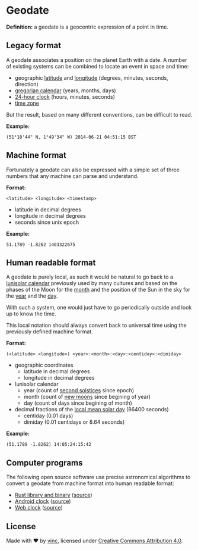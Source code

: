 # Geodate

**Definition:** a geodate is a geocentric expression of a point in time.


## Legacy format

A geodate associates a position on the planet Earth with a date. A number of
existing systems can be combined to locate an event in space and time:

- geographic [latitude][1] and [longitude][2] (degrees, minutes, seconds, direction)
- [gregorian calendar][3] (years, months, days)
- [24-hour clock][4] (hours, minutes, seconds)
- [time zone][5]

But the result, based on many different conventions, can be difficult to read.

**Example:**

    (51°10'44" N, 1°49'34" W) 2014-06-21 04:51:15 BST

[1]: https://en.wikipedia.org/wiki/Latitude
[2]: https://en.wikipedia.org/wiki/Longitude
[3]: https://en.wikipedia.org/wiki/Gregorian_calendar
[4]: https://en.wikipedia.org/wiki/24-hour_clock
[5]: https://en.wikipedia.org/wiki/Time_zone
[6]: https://en.wikipedia.org/wiki/List_of_time_zone_abbreviations


## Machine format

Fortunately a geodate can also be expressed with a simple set of three
numbers that any machine can parse and understand.

**Format:**

    <latitude> <longitude> <timestamp>

- latitude in decimal degrees
- longitude in decimal degrees
- seconds since unix epoch

**Example:**

    51.1789 -1.8262 1403322675


## Human readable format

A geodate is purely local, as such it would be natural to go back to a
[lunisolar calendar][31] previously used by many cultures and based on the
phases of the Moon for the [month][32] and the position of the Sun in the sky
for the [year][33] and the [day][34].

With such a system, one would just have to go periodically outside and look up
to know the time.

This local notation should always convert back to universal time using the
previously defined machine format.

**Format:**

    (<latitude> <longitude>) <year>:<month>:<day>:<centiday>:<dimiday>

- geographic coordinates
  - latitude in decimal degrees
  - longitude in decimal degrees
- lunisolar calendar
  - year (count of [second solstices][35] since epoch)
  - month (count of [new moons][36] since begining of year)
  - day (count of days since begining of month)
- decimal fractions of the [local mean solar day][37] (86400 seconds)
  - centiday (0.01 days)
  - dimiday  (0.01 centidays or 8.64 seconds)

**Example:**

    (51.1789 -1.8262) 14:05:24:15:42

[31]: https://en.wikipedia.org/wiki/Lunisolar_calendar
[32]: https://en.wikipedia.org/wiki/Orbit_of_the_Moon
[33]: https://en.wikipedia.org/wiki/Earth%27s_orbit
[34]: https://en.wikipedia.org/wiki/Earth%27s_rotation
[35]: https://en.wikipedia.org/wiki/December_solstice
[36]: https://en.wikipedia.org/wiki/New_moon
[37]: https://en.m.wikipedia.org/wiki/Local_mean_time

## Computer programs

The following open source software use precise astronomical algorithms to
convert a geodate from machine format into human readable format:

- [Rust library and binary][41] ([source][42])
- [Android clock][43] ([source][44])
- [Web clock][45] ([source][46])

[41]: https://crates.io/crates/geodate
[42]: https://github.com/vinc/geodate
[43]: https://play.google.com/store/apps/details?id=com.vinua.geodate
[44]: https://github.com/vinc/geodate-android
[45]: https://clock.geodate.org
[46]: https://github.com/vinc/geodate-wasm


## License

Made with &hearts; by [vinc][51], licensed under [Creative Commons Attribution 4.0][52].

[51]: https://vinc.cc
[52]: https://creativecommons.org/licenses/by/4.0/
